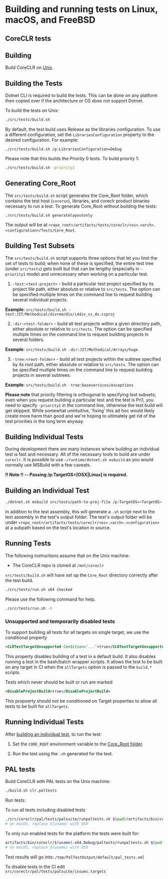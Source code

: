 Building and running tests on Linux, macOS, and FreeBSD
======================================================

CoreCLR tests
-------------

## Building

Build CoreCLR on [Unix](../../building/coreclr/linux-instructions.md).

## Building the Tests

Dotnet CLI is required to build the tests. This can be done on any platform then copied over if the architecture or OS does not support Dotnet.

To build the tests on Unix:

```sh
./src/tests/build.sh
```

By default, the test build uses Release as the libraries configuration. To use a different configuration, set the `LibrariesConfiguration` property to the desired configuration. For example:

```
./src/tests/build.sh /p:LibrariesConfiguration=Debug
```

Please note that this builds the Priority 0 tests. To build priority 1:

```sh
./src/tests/build.sh -priority1
```

## Generating Core_Root

The `src/tests/build.sh` script generates the Core_Root folder, which contains the test host (`corerun`), libraries, and coreclr product binaries necessary to run a test. To generate Core_Root without building the tests:

```
./src/tests/build.sh generatelayoutonly
```

The output will be at `<repo_root>/artifacts/tests/coreclr/<os>.<arch>.<configuration>/Tests/Core_Root`.

## Building Test Subsets

The `src/tests/build.sh` script supports three options that let you limit the set of tests to build;
when none of these is specified, the entire test tree (under `src/tests`) gets built but that can be
lengthy (especially in `-priority1` mode) and unnecessary when working on a particular test.

1) `-test:<test-project>` - build a particular test project specified by its project file path,
either absolute or relative to `src/tests`. The option can be specified multiple times on the command
line to request building several individual projects.

**Example**: `src/tests/build.sh -test:JIT/Methodical/divrem/div/i4div_cs_do.csproj`

2) `-dir:<test-folder>` - build all test projects within a given directory path, either absolute
or relative to `src/tests`. The option can be specified multiple times on the command line to request
building projects in several folders.

**Example**: `src/tests/build.sh -dir:JIT/Methodical/Arrays/huge`

3) `-tree:<root-folder>` - build all test projects within the subtree specified by its root path,
either absolute or relative to `src/tests`. The option can be specified multiple times on the command
line to request building projects in several subtrees.

**Example**: `src/tests/build.sh -tree:baseservices/exceptions`

**Please note** that priority filtering is orthogonal to specifying test subsets; even when you request
building a particular test and the test is Pri1, you need to specify `-priority1` in the command line,
otherwise the test build will get skipped. While somewhat unintuitive, 'fixing' this ad hoc would likely
create more harm than good and we're hoping to ultimately get rid of the test priorities in the long term
anyway.

## Building Individual Tests

During development there are many instances where building an individual test is fast and necessary. All of the necessary tools to build are under `coreclr`. It is possible to use `~/runtime/dotnet.sh msbuild` as you would normally use MSBuild with a few caveats.

**!! Note !! -- Passing /p:TargetOS=[OSX|Linux] is required.**

## Building an Individual Test

```sh
./dotnet.sh msbuild src/tests/path-to-proj-file /p:TargetOS=<TargetOS> /p:Configuration=<BuildType>
```

In addition to the test assembly, this will generate a `.sh` script next to the test assembly in the test's output folder. The test's output folder will be under `<repo_root>/artifacts/tests/coreclr/<os>.<arch>.<configuration>` at a subpath based on the test's location in source.

## Running Tests

The following instructions assume that on the Unix machine:
- The CoreCLR repo is cloned at `/mnt/coreclr`

`src/tests/build.sh` will have set up the `Core_Root` directory correctly after the test build.

```sh
./src/tests/run.sh x64 checked
```

Please use the following command for help.

```sh
./src/tests/run.sh -h
```

### Unsupported and temporarily disabled tests

To support building all tests for all targets on single target, we use
the conditional property

```xml
<CLRTestTargetUnsupported Condition="...">true</CLRTestTargetUnsupported>
```

This property disables building of a test in a default build. It also
disables running a test in the bash/batch wrapper scripts. It allows the
test to be built on any target in CI when the `allTargets` option is
passed to the `build.*` scripts.

Tests which never should be built or run are marked

```xml
<DisableProjectBuild>true</DisableProjectBuild>
```

This propoerty should not be conditioned on Target properties to allow
all tests to be built for `allTargets`.

## Running Individual Tests

After [building an individual test](#building-individual-tests), to run the test:

1) Set the `CORE_ROOT` environment variable to the [Core_Root folder](#generating-core_root).

2) Run the test using the `.sh` generated for the test.

PAL tests
---------

Build CoreCLR with PAL tests on the Unix machine:

```sh
./build.sh clr.paltests
```

Run tests:

To run all tests including disabled tests
```sh
./src/coreclr/pal/tests/palsuite/runpaltests.sh $(pwd)/artifacts/bin/coreclr/$(uname).x64.Debug/paltests
# on macOS, replace $(uname) with OSX
```
To only run enabled tests for the platform the tests were built for:
```sh
artifacts/bin/coreclr/$(uname).x64.Debug/paltests/runpaltests.sh $(pwd)/artifacts/bin/coreclr/$(uname).x64.Debug/paltests
# on macOS, replace $(uname) with OSX
```

Test results will go into: `/tmp/PalTestOutput/default/pal_tests.xml`

To disable tests in the CI edit
`src/coreclr/pal/tests/palsuite/issues.targets`
